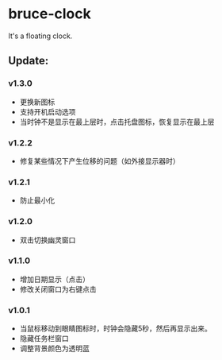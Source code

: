 # bruce-clock
It's a floating clock.

## Update:
### v1.3.0
* 更换新图标
* 支持开机启动选项
* 当时钟不是显示在最上层时，点击托盘图标，恢复显示在最上层

### v1.2.2
* 修复某些情况下产生位移的问题（如外接显示器时）

### v1.2.1
* 防止最小化

### v1.2.0
* 双击切换幽灵窗口

### v1.1.0
* 增加日期显示（点击）
* 修改关闭窗口为右键点击

### v1.0.1
* 当鼠标移动到眼睛图标时，时钟会隐藏5秒，然后再显示出来。
* 隐藏任务栏窗口
* 调整背景颜色为透明蓝
